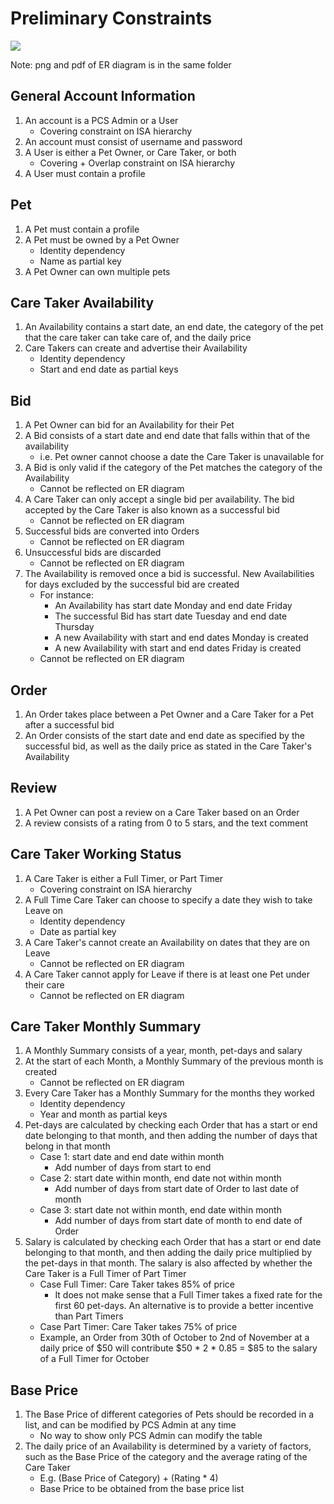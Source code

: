 # Preliminary Constraints

![](Preliminary_ER_Diagram.png)

Note: png and pdf of ER diagram is in the same folder

## General Account Information

1. An account is a PCS Admin or a User 
    - Covering constraint on ISA hierarchy
2. An account must consist of username and password
3. A User is either a Pet Owner, or Care Taker, or both
    - Covering + Overlap constraint on ISA hierarchy
4. A User must contain a profile

## Pet

1. A Pet must contain a profile
2. A Pet must be owned by a Pet Owner
    - Identity dependency
    - Name as partial key
3. A Pet Owner can own multiple pets

## Care Taker Availability

1. An Availability contains a start date, an end date, the category of the pet that the care taker can take care of, and the daily price
2. Care Takers can create and advertise their Availability 
    - Identity dependency
    - Start and end date as partial keys

## Bid

1. A Pet Owner can bid for an Availability for their Pet
2. A Bid consists of a start date and end date that falls within that of the availability 
    - i.e. Pet owner cannot choose a date the Care Taker is unavailable for
3. A Bid is only valid if the category of the Pet matches the category of the Availability
    - Cannot be reflected on ER diagram
4. A Care Taker can only accept a single bid per availability. The bid accepted by the Care Taker is also known as a successful bid
    - Cannot be reflected on ER diagram
5. Successful bids are converted into Orders
    - Cannot be reflected on ER diagram
6. Unsuccessful bids are discarded
    - Cannot be reflected on ER diagram
7. The Availability is removed once a bid is successful. New Availabilities for days excluded by the successful bid are created
    - For instance:
      - An Availability has start date Monday and end date Friday
      - The successful Bid has start date Tuesday and end date Thursday
      - A new Availability with start and end dates Monday is created
      - A new Availability with start and end dates Friday is created
    - Cannot be reflected on ER diagram
    
## Order

1. An Order takes place between a Pet Owner and a Care Taker for a Pet after a successful bid 
2. An Order consists of the start date and end date as specified by the successful bid, as well as the daily price as stated in the Care Taker's Availability

## Review

1. A Pet Owner can post a review on a Care Taker based on an Order
2. A review consists of a rating from 0 to 5 stars, and the text comment

## Care Taker Working Status

1. A Care Taker is either a Full Timer, or Part Timer
    - Covering constraint on ISA hierarchy
2. A Full Time Care Taker can choose to specify a date they wish to take Leave on
    - Identity dependency
    - Date as partial key
3. A Care Taker's cannot create an Availability on dates that they are on Leave 
	- Cannot be reflected on ER diagram
4. A Care Taker cannot apply for Leave if there is at least one Pet under their care
	- Cannot be reflected on ER diagram

## Care Taker Monthly Summary

1. A Monthly Summary consists of a year, month, pet-days and salary
2. At the start of each Month, a Monthly Summary of the previous month is created
    - Cannot be reflected on ER diagram
3. Every Care Taker has a Monthly Summary for the months they worked
    - Identity dependency
    - Year and month as partial keys
4. Pet-days are calculated by checking each Order that has a start or end date belonging to that month, and then adding the number of days that belong in that month
    - Case 1: start date and end date within month
      - Add number of days from start to end
    - Case 2: start date within month, end date not within month
      - Add number of days from start date of Order to last date of month
    - Case 3: start date not within month, end date within month
      - Add number of days from start date of month to end date of Order
5. Salary is calculated by checking each Order that has a start or end date belonging to that month, and then adding the daily price multiplied by the pet-days in that month. The salary is also affected by whether the Care Taker is a Full Timer of Part Timer
    - Case Full Timer: Care Taker takes 85% of price
      - It does not make sense that a Full Timer takes a fixed rate for the first 60 pet-days. An alternative is to provide a better incentive than Part Timers
    - Case Part Timer: Care Taker takes 75% of price
    - Example, an Order from 30th of October to 2nd of November at a daily price of $50 will contribute $50 * 2 * 0.85 = $85 to the salary of a Full Timer for October 

## Base Price

1. The Base Price of different categories of Pets should be recorded in a list, and can be modified by PCS Admin at any time
    - No way to show only PCS Admin can modify the table
2. The daily price of an Availability is determined by a variety of factors, such as the Base Price of the category and the average rating of the Care Taker
    - E.g. (Base Price of Category) + (Rating * 4)
    - Base Price to be obtained from the base price list
